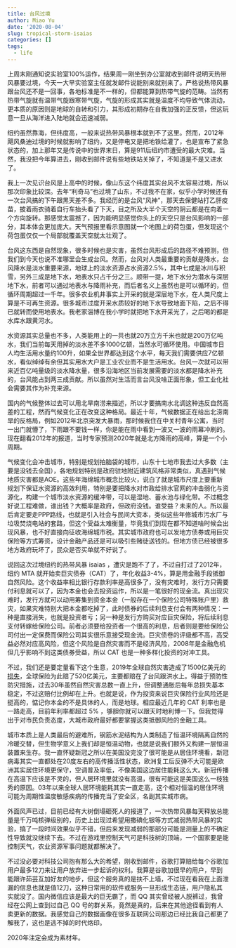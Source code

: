 ```yaml
---
title: 台风过境
author: Miao Yu
date: '2020-08-04'
slug: tropical-storm-isaias
categories: []
tags:
  - life
---
```


上周末刚通知说实验室100%运作，结果周一刚坐到办公室就收到邮件说明天热带风暴要过境，今天一大早实验室主任就发邮件说能别来就别来了。严格说热带风暴跟台风还不是一回事，各地标准是不一样的，但都能算到热带气旋的范畴。当然有热带气旋就有温带气旋跟寒带气旋，气旋的形成其实就是温度不均导致气体流动，更本质的原因则是地球的自转和引力，其形成初期存在自我加强的正反馈，但这玩意一旦从海洋进入陆地就会迅速减弱。

纽约虽然靠海，但纬度高，一般来说热带风暴根本就到不了这里。然而，2012年飓风桑迪过境的时候就影响了纽约，又是停电又是把地铁给灌了，也是宣布了紧急状态的，加上那年又是传说中的世界末日，算是911后纽约市遭受的最大灾难。当然，我没把今年算进去，刚收到邮件说有些地铁站关掉了，不知道是不是又进水了。

我上一次见识台风是上高中的时候，像山东这个纬度其实台风不太容易过境，所以那次印象比较深。去年“利奇马”也过境了山东，不过我不在家，似乎小学时候还有一次台风搞的下午跟黑天差不多。我经历的是台风“风神”，那天去保健站打乙肝疫苗，披着雨衣骑着自行车抬头看了下天，目之所及大半个天空的阴云都是在向着一个方向旋转。那感觉太震撼了，因为能明显感觉你头上的天空只是台风影响的一部分，其本体会更加庞大。天气预报里看示意图就一个地图上的荷包蛋，但发现这个荷包蛋仅仅一个局部就覆盖天空就太壮观了。

台风这东西是自然现象，很多时候也是灾害，虽然台风形成后的路径不难预测，但我们到今天也说不准哪里会生成台风。然而，台风对人类最重要的贡献是降水，台风降水是淡水重要来源，地球上的淡水资源占水资源2.5%，其中七成是冰川与积雪，另外三成是地下水，地表水只占千分之三。顺带一提，地下水分为潜水与深层地下水，前者可以通过地表水与降雨补充，而后者名义上虽然也是可以循环的，但循环周期超过一千年。很多农业机井事实上开采的就是深层地下水，在人类尺度上算是不可再生资源。很多城市过度开采水质较好的地下水导致地面下陷，之后不得已就转而使用地表水。我老家淄博在我小学时就把地下水开采光了，之后喝的都是水库水跟黄河水。

水资源其实总量也不多，人类能用上的一共也就20万立方千米也就是200万亿吨水，我们当前每天用掉的淡水差不多1000亿顿，当然水可循环使用。中国城市日人均生活用水量约100升，如果全世界都达到这个水平，每天我们需要供应7亿顿水，看似绰绰有余但其实用水大户是工业农业而不是生活用水。台风一次就可以带来近百亿吨量级的淡水降水量，很多沿海地区当前发展需要的淡水都是降水补充的，台风能占到两三成贡献。所以虽然对生活而言台风没啥正面形象，但工业化社会需要其作为补充来源。

国内的气候整体过去可以用北旱南涝来描述，所以才要搞南水北调这种违反自然高差的工程，然而气候变化正在改变这种格局。最近十年，气候数据正在给出北涝南旱的反格局，例如2012年北京突发大暴雨，那时候我住在中关村青年公寓，当时一出门就懵了，下雨跟不要钱一样，你是能在雨中看到一波又一波的雨幕冲刷的。现在翻看2012年的报道，当时专家预测2020年就是北方降雨的高峰，算是一个小周期。

气候变化会冲击城市，特别是规划拍脑袋的城市，山东十七地市我去过大多数（主要是没钱去全国），各地规划特别是政府驻地附近建筑风格非常类似，真遇到气候地质灾害都是AOE。这些年海绵城市概念比较火，说白了就是城市尺度上要重新规划下保证水资源的高效利用，特别是要把降水对市政给排水官网的冲击弱化与资源化，构建一个城市淡水资源的缓冲带，可以是湿地、蓄水池与绿化带。不过概念好说工程难做，谁出钱？大概率是政府，但政府没钱。谁受益？未来的人。所以最后肯定要走PPP路线，也就是引入社会与民间大资本，类似这些年修城市污水厂与垃圾焚烧电站的套路，但这个受益太难衡量，毕竟我们到现在都不知道啥时候会出现风暴，也不好直接向征收海绵城市税。其实城市政府也可以发地方债券或用巨灾保险等方式筹资，设计金融产品还是可以吸引些赌徒送钱的。但地方债已经被很多地方政府玩坏了，民众是否买单就不好说了。

说回这次过境纽约的热带风暴 isaias ，遭灾是跑不了了，不过自打过了2012年，纽约 MTA 就开始卖巨灾债券（CAT）了，年化收益3-4%，算是用金融手段抵御自然风险。这个收益率相比银行存款利率是高很多了，没有灾难时，发行方只需要付利息就可以了，因为本金也会去投资运作，所以是一笔很好的现金流。真出现灾难时，发行方就可以动用筹集到资金本金（一般存在一个保险公司特殊账户里）救灾，如果灾难特别大把本金都吃掉了，此时债券的后续利息支付会有两种情况：一种是直接消失，也就是投资者亏；另一种是发行方购买对应巨灾保险，将后续利息支付转嫁给保险公司。前者必须要给投资者一个很高的利息，后者则是要给保险公司付出一定保费而保险公司其实很乐意接受现金流。巨灾债卷的评级都不高，高受益必然对应高风险，但这个风险是自然灾害而不是经济风险，2008年是金融危机但几乎影响不到这类债券受益，所以 CAT 也是一种多样化投资的对冲工具。

不过，我们还是要定量看下这个生意，2019年全球自然灾害造成了1500亿美元的[损失](https://www.iii.org/fact-statistic/facts-statistics-global-catastrophes)，全球保险为此赔了520亿美元，主要都赔在了台风跟洪水上。得益于预防性防灾措施，过去30年虽然自然灾害总数一直上升，但调整通胀后每年总损失基本稳定，不过这赔付比例却在上升。也就是说，作为投资来说巨灾保险行业风险还是挺高的，惦记你本金的不是具体的人，而是地球。相应最近几年的 CAT 利率也是一路走高，目前年利率都超过 5% ，够胆你就可以跟天时地利博一下。但我觉得出于对市民负责态度，大城市政府最好都要掌握这类抵御风险的金融工具。

城市本质上是人类最后的避难所，钢筋水泥结构为人类制造了恒温环境隔离自然的冷暖交替，但生物学意义上我们却是恒温动物，也就是说我们额外又构建一层恒温装置来生存。我一直怀疑新冠之所以在美国没完没了很可能是从居住环境看，新冠病毒其实一直都处在20度左右的高传播活性状态，欧洲复工后反弹不大可能是欧洲其实居住环境更保守，空调普及率低，不像美国这边居住能耗这么大。新冠传播在高温下应该是不灵的，但人居环境里就没有高温，很有可能这是美国这么一枝独秀的原因。03年以来全球人居环境能耗其实一直走高，这个相对恒温的居住环境可能为周期性温度敏感疾病的传播充当了安全区，名副其实城市病。

外面风声已过，目前已经有大树倒塌砸死人的报道了，一次热带风暴每天释放总能量是千万吨核弹级别的，历史上出现过希望用撒碘化银等方式减弱热带风暴的实验，搞了一段时间效果似乎不错，但后来发现减弱的那部分可能是测量上的不确定性导致就没继续下去。不过在游戏里控制天气可是科技树的顶端，一个国家要是能控制天气，农业资源军事问题就都解决了。

不过没必要对科技公司抱有那么大的希望，刚收到邮件，谷歌打算赔给每个谷歌加用户最多12刀来让用户放弃进一步起诉的权利。我算是谷歌加很早的用户，早到能跟许茹芸互加好友的地步，但这个服务真的是扶不上墙，不过现在看我在上面泄漏的信息也就是值12刀，这种日常用的软件或服务一旦形成生态链，用户隐私其实就没了。国内微信应该是最大的巨无霸了，而 QQ 其实曾经被人脱裤过，我曾经在公网上查到过自己 QQ 号的群关系，竟然是真的，后来在其他途径看到有人卖更新的数据。我感觉自己的数据画像在很多互联网公司那边已经比我自己都更了解我了，这也是逃不掉的时代烙印。

2020年注定会成为素材年。
